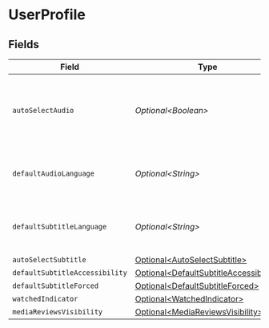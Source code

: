 # UserProfile


## Fields

| Field                                                                                              | Type                                                                                               | Required                                                                                           | Description                                                                                        | Example                                                                                            |
| -------------------------------------------------------------------------------------------------- | -------------------------------------------------------------------------------------------------- | -------------------------------------------------------------------------------------------------- | -------------------------------------------------------------------------------------------------- | -------------------------------------------------------------------------------------------------- |
| `autoSelectAudio`                                                                                  | *Optional\<Boolean>*                                                                               | :heavy_minus_sign:                                                                                 | If the account has automatically select audio and subtitle tracks enabled                          | true                                                                                               |
| `defaultAudioLanguage`                                                                             | *Optional\<String>*                                                                                | :heavy_check_mark:                                                                                 | The preferred audio language for the account                                                       | ja                                                                                                 |
| `defaultSubtitleLanguage`                                                                          | *Optional\<String>*                                                                                | :heavy_check_mark:                                                                                 | The preferred subtitle language for the account                                                    | en                                                                                                 |
| `autoSelectSubtitle`                                                                               | [Optional\<AutoSelectSubtitle>](../../models/operations/AutoSelectSubtitle.md)                     | :heavy_minus_sign:                                                                                 | N/A                                                                                                | 1                                                                                                  |
| `defaultSubtitleAccessibility`                                                                     | [Optional\<DefaultSubtitleAccessibility>](../../models/operations/DefaultSubtitleAccessibility.md) | :heavy_minus_sign:                                                                                 | N/A                                                                                                | 1                                                                                                  |
| `defaultSubtitleForced`                                                                            | [Optional\<DefaultSubtitleForced>](../../models/operations/DefaultSubtitleForced.md)               | :heavy_minus_sign:                                                                                 | N/A                                                                                                | 1                                                                                                  |
| `watchedIndicator`                                                                                 | [Optional\<WatchedIndicator>](../../models/operations/WatchedIndicator.md)                         | :heavy_minus_sign:                                                                                 | N/A                                                                                                | 1                                                                                                  |
| `mediaReviewsVisibility`                                                                           | [Optional\<MediaReviewsVisibility>](../../models/operations/MediaReviewsVisibility.md)             | :heavy_minus_sign:                                                                                 | N/A                                                                                                | 1                                                                                                  |